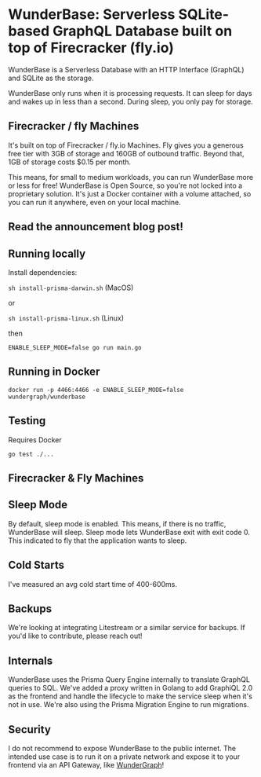 # WunderBase: Serverless SQLite-based GraphQL Database built on top of Firecracker (fly.io)

WunderBase is a Serverless Database with an HTTP Interface (GraphQL) and SQLite as the storage.

WunderBase only runs when it is processing requests.
It can sleep for days and wakes up in less than a second.
During sleep, you only pay for storage.

## Firecracker / fly Machines

It's built on top of Firecracker / fly.io Machines.
Fly gives you a generous free tier with 3GB of storage and 160GB of outbound traffic.
Beyond that, 1GB of storage costs $0.15 per month.

This means, for small to medium workloads, you can run WunderBase more or less for free!
WunderBase is Open Source, so you're not locked into a proprietary solution.
It's just a Docker container with a volume attached, so you can run it anywhere,
even on your local machine.

## Read the announcement blog post!

## Running locally

Install dependencies:

`sh install-prisma-darwin.sh` (MacOS)

or 

`sh install-prisma-linux.sh` (Linux)

then 

`ENABLE_SLEEP_MODE=false go run main.go`

## Running in Docker

`docker run -p 4466:4466 -e ENABLE_SLEEP_MODE=false wundergraph/wunderbase`

## Testing

Requires Docker

`go test ./...`

## Firecracker & Fly Machines

## Sleep Mode

By default, sleep mode is enabled. This means, if there is no traffic, WunderBase will sleep.
Sleep mode lets WunderBase exit with exit code 0.
This indicated to fly that the application wants to sleep.

## Cold Starts

I've measured an avg cold start time of 400-600ms.

## Backups

We're looking at integrating Litestream or a similar service for backups.
If you'd like to contribute, please reach out!

## Internals

WunderBase uses the Prisma Query Engine internally to translate GraphQL queries to SQL.
We've added a proxy written in Golang to add GraphiQL 2.0 as the frontend and handle the lifecycle to make the service sleep when it's not in use.
We're also using the Prisma Migration Engine to run migrations.

## Security

I do not recommend to expose WunderBase to the public internet.
The intended use case is to run it on a private network and expose it to your frontend via an API Gateway,
like [WunderGraph](https://github.com/wundergraph/wundergraph)!